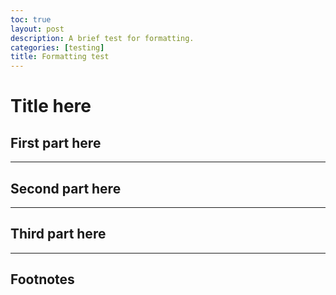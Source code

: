 ```yaml
---
toc: true
layout: post
description: A brief test for formatting.
categories: [testing]
title: Formatting test
---
```


# Title here 

## First part here 

---

## Second part here

---

## Third part here 

---

## Footnotes